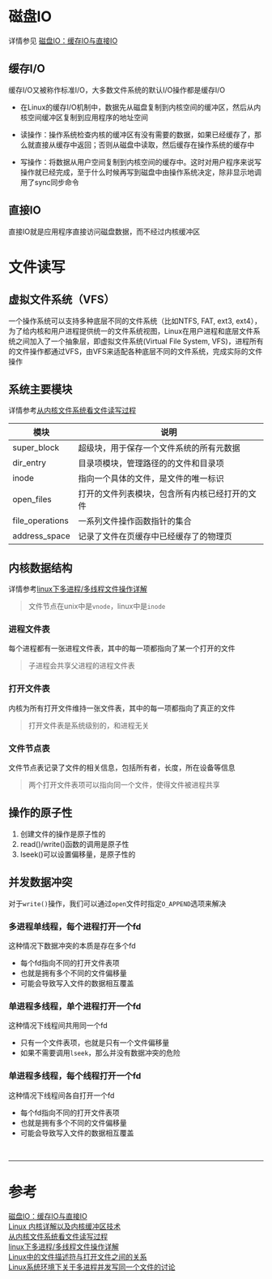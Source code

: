 # 磁盘IO
详情参见 [磁盘IO：缓存IO与直接IO][1]

## 缓存I/O
缓存I/O又被称作标准I/O，大多数文件系统的默认I/O操作都是缓存I/O
- 在Linux的缓存I/O机制中，数据先从磁盘复制到内核空间的缓冲区，然后从内核空间缓冲区复制到应用程序的地址空间

- 读操作：操作系统检查内核的缓冲区有没有需要的数据，如果已经缓存了，那么就直接从缓存中返回；否则从磁盘中读取，然后缓存在操作系统的缓存中

- 写操作：将数据从用户空间复制到内核空间的缓存中。这时对用户程序来说写操作就已经完成，至于什么时候再写到磁盘中由操作系统决定，除非显示地调用了sync同步命令


## 直接IO
直接IO就是应用程序直接访问磁盘数据，而不经过内核缓冲区



# 文件读写
## 虚拟文件系统（VFS）
一个操作系统可以支持多种底层不同的文件系统（比如NTFS, FAT, ext3, ext4），为了给内核和用户进程提供统一的文件系统视图，Linux在用户进程和底层文件系统之间加入了一个抽象层，即虚拟文件系统(Virtual File System, VFS)，进程所有的文件操作都通过VFS，由VFS来适配各种底层不同的文件系统，完成实际的文件操作


## 系统主要模块
详情参考[从内核文件系统看文件读写过程][3]

| 模块 | 说明 |
|--- |--- |
|super_block | 超级块，用于保存一个文件系统的所有元数据 |
|dir_entry | 目录项模块，管理路径的的文件和目录项 |
|inode | 指向一个具体的文件，是文件的唯一标识 |
|open_files | 打开的文件列表模块，包含所有内核已经打开的文件|
|file_operations | 一系列文件操作函数指针的集合 |
|address_space | 记录了文件在页缓存中已经缓存了的物理页 |


## 内核数据结构
详情参考[linux下多进程/多线程文件操作详解][4]
> 文件节点在unix中是`vnode`，linux中是`inode`

### 进程文件表
每个进程都有一张进程文件表，其中的每一项都指向了某一个打开的文件
> 子进程会共享父进程的进程文件表

### 打开文件表
内核为所有打开文件维持一张文件表，其中的每一项都指向了真正的文件
> 打开文件表是系统级别的，和进程无关

### 文件节点表
文件节点表记录了文件的相关信息，包括所有者，长度，所在设备等信息
> 两个打开文件表项可以指向同一个文件，使得文件被进程共享


## 操作的原子性
1. 创建文件的操作是原子性的
2. read()/write()函数的调用是原子性
3. lseek()可以设置偏移量，是原子性的


## 并发数据冲突
对于`write()`操作，我们可以通过`open`文件时指定`O_APPEND`选项来解决

### 多进程单线程，每个进程打开一个fd
这种情况下数据冲突的本质是存在多个fd
- 每个fd指向不同的打开文件表项
- 也就是拥有多个不同的文件偏移量
- 可能会导致写入文件的数据相互覆盖

### 单进程多线程，单个进程打开一个fd
这种情况下线程间共用同一个fd
- 只有一个文件表项，也就是只有一个文件偏移量
- 如果不需要调用`lseek`，那么并没有数据冲突的危险

### 单进程多线程，每个线程打开一个fd
这种情况下线程间各自打开一个fd
- 每个fd指向不同的打开文件表项
- 也就是拥有多个不同的文件偏移量
- 可能会导致写入文件的数据相互覆盖


<br/>

---

# 参考

[磁盘IO：缓存IO与直接IO][1]  
[Linux 内核详解以及内核缓冲区技术][2]  
[从内核文件系统看文件读写过程][3]  
[linux下多进程/多线程文件操作详解][4]  
[Linux中的文件描述符与打开文件之间的关系][5]  
[Linux系统环境下关于多进程并发写同一个文件的讨论][6]  

[1]: http://www.cnblogs.com/youngerchina/p/5624462.html
[2]: http://blog.csdn.net/dlutbrucezhang/article/details/9050467
[3]: http://www.cnblogs.com/huxiao-tee/p/4657851.html
[4]: http://blog.csdn.net/daiyudong2020/article/details/52015817
[5]: http://blog.csdn.net/cywosp/article/details/38965239
[6]: http://blog.csdn.net/midion9/article/details/50518595